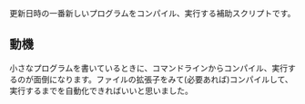 更新日時の一番新しいプログラムをコンパイル、実行する補助スクリプトです。

## 動機

小さなプログラムを書いているときに、コマンドラインからコンパイル、実行するのが面倒になります。ファイルの拡張子をみて(必要あれば)コンパイルして、実行するまでを自動化できればいいと思いました。



